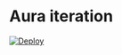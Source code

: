 # Aura iteration

[![Deploy](https://deploy-to-sfdx.com/dist/assets/images/DeployToSFDX.svg)](https://deploy-to-sfdx.com)
